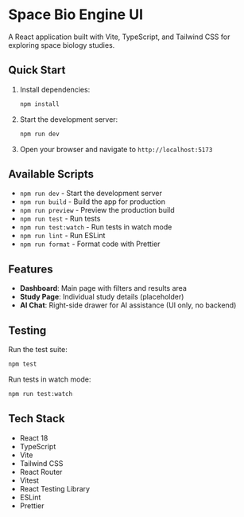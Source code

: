 # Space Bio Engine UI

A React application built with Vite, TypeScript, and Tailwind CSS for exploring space biology studies.

## Quick Start

1. Install dependencies:
   ```bash
   npm install
   ```

2. Start the development server:
   ```bash
   npm run dev
   ```

3. Open your browser and navigate to `http://localhost:5173`

## Available Scripts

- `npm run dev` - Start the development server
- `npm run build` - Build the app for production
- `npm run preview` - Preview the production build
- `npm run test` - Run tests
- `npm run test:watch` - Run tests in watch mode
- `npm run lint` - Run ESLint
- `npm run format` - Format code with Prettier

## Features

- **Dashboard**: Main page with filters and results area
- **Study Page**: Individual study details (placeholder)
- **AI Chat**: Right-side drawer for AI assistance (UI only, no backend)

## Testing

Run the test suite:
```bash
npm test
```

Run tests in watch mode:
```bash
npm run test:watch
```

## Tech Stack

- React 18
- TypeScript
- Vite
- Tailwind CSS
- React Router
- Vitest
- React Testing Library
- ESLint
- Prettier
